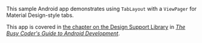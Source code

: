 This sample Android app demonstrates
using `TabLayout` with a `ViewPager` for Material Design-style tabs.

This app is covered in 
[the chapter on the Design Support Library](https://commonsware.com/Android/previews/the-android-design-support-library)
in [*The Busy Coder's Guide to Android Development*](https://commonsware.com/Android/).

